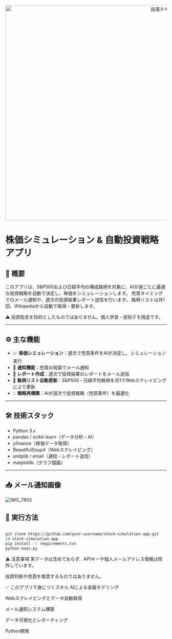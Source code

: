 <p align="center">
<img width="997" height="670" alt="段落テキスト (1)" src="https://github.com/user-attachments/assets/838abee6-dab2-4826-94ae-dfaf111d4dde" />
</p>


# 株価シミュレーション & 自動投資戦略アプリ

## 📌 概要
このアプリは、S&P500および日経平均の構成銘柄を対象に、AIが週ごとに最適な投資戦略を自動で決定し、株価をシミュレーションします。
売買タイミングでのメール通知や、週次の投資結果レポート送信を行います。
銘柄リストは月1回、Wikipediaから自動で取得・更新します。

⚠️ 投資助言を目的としたものではありません。個人学習・技術デモ用途です。

---

## ⚙️ 主な機能
- 📈 **株価シミュレーション**：週次で売買条件をAIが決定し、シミュレーション実行
- 📧 **通知機能**：売買の局面でメール通知
- 📝 **レポート作成**：週次で投資結果のレポートをメール送信
- 🔄 **銘柄リスト自動更新**：S&P500・日経平均銘柄を月1でWebスクレイピングにより更新
- 💡 **戦略再構築**：AIが週次で投資戦略（売買条件）を最適化

---

## 🛠 技術スタック
- Python 3.x
- pandas / scikit-learn（データ分析・AI）
- yfinance（株価データ取得）
- BeautifulSoup4（Webスクレイピング）
- smtplib / email（通知・レポート送信）
- matplotlib（グラフ描画）

---
## 📥 メール通知画像
![IMG_7602](https://github.com/user-attachments/assets/51277f69-2d4d-426f-a78e-ab2bcad8acfe)


## 🚀 実行方法
```bash

git clone https://github.com/your-username/stock-simulation-app.git
cd stock-simulation-app
pip install -r requirements.txt
python main.py
```
⚠️ 注意事項
実データは含めておらず、APIキーや個人メールアドレス情報は除外しています。

投資判断や売買を推奨するものではありません。

✅ このアプリで身につくスキル
AIによる金融モデリング

Webスクレイピングとデータ自動取得

メール通知システム構築

データ可視化とレポーティング

Python開発
